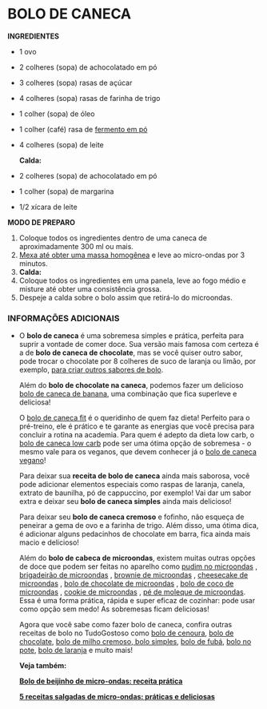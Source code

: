 # BOLO DE CANECA



**INGREDIENTES**

- 1 ovo

- 2 colheres (sopa) de achocolatado em pó

- 3 colheres (sopa) rasas de açúcar

- 4 colheres (sopa) rasas de farinha de trigo

- 1 colher (sopa) de óleo

- 1 colher (café) rasa de [fermento em pó](https://blog.tudogostoso.com.br/noticias/diferencas-entre-fermento-em-po-e-bicarbonato-de-sodio/)

- 4 colheres (sopa) de leite

  **Calda:**

- 2 colheres (sopa) de achocolatado em pó

- 1 colher (sopa) de margarina

- 1/2 xícara de leite

**MODO DE PREPARO**

1. Coloque todos os ingredientes dentro de uma caneca de aproximadamente 300 ml ou mais.
2. [Mexa até obter uma massa homogênea](https://blog.tudogostoso.com.br/dicas-de-cozinha/dicas-para-fazer-um-bolo-fofinho/) e leve ao micro-ondas por 3 minutos.
3. **Calda:**
4. Coloque todos os ingredientes em uma panela, leve ao fogo médio e misture até obter uma consistência grossa.
5. Despeje a calda sobre o bolo assim que retirá-lo do microondas.

### INFORMAÇÕES ADICIONAIS

- O **bolo de caneca** é uma sobremesa simples e prática, perfeita para suprir a vontade de comer doce. Sua versão mais famosa com certeza é a de **bolo de caneca de chocolate**, mas se você quiser outro sabor, pode trocar o chocolate por 8 colheres de suco de laranja ou limão, por exemplo, [para criar outros sabores de bolo](https://www.tudogostoso.com.br/receita/174091-bolo-facil-de-laranja-barra-limao-de-micro-ondas.html).

  Além do **bolo de chocolate na caneca**, podemos fazer um delicioso [bolo de caneca de banana](https://www.tudogostoso.com.br/receita/137714-bolo-de-caneca-de-banana.html), uma combinação que fica superleve e deliciosa!

  O [bolo de caneca fit](https://www.tudogostoso.com.br/receita/189158-bolo-de-caneca-fit.html) é o queridinho de quem faz dieta! Perfeito para o pré-treino, ele é prático e te garante as energias que você precisa para concluir a rotina na academia. Para quem é adepto da dieta low carb, o [bolo de caneca low carb](https://www.tudogostoso.com.br/receita/198048-bolo-micro-ondas-low-carb.html) pode ser uma ótima opção de sobremesa - o mesmo vale para os veganos, que devem conhecer já o [bolo de caneca vegano](https://www.tudogostoso.com.br/receita/175788-bolo-de-caneca-vegan.html)!

  Para deixar sua **receita de bolo de caneca** ainda mais saborosa, você pode adicionar elementos especiais como raspas de laranja, canela, extrato de baunilha, pó de cappuccino, por exemplo! Vai dar um sabor extra e deixar seu **bolo de caneca simples** ainda mais delicioso!

  Para deixar seu **bolo de caneca cremoso** e fofinho, não esqueça de peneirar a gema de ovo e a farinha de trigo. Além disso, uma ótima dica, é adicionar alguns pedacinhos de chocolate em barra, fica ainda mais macio e delicioso!

  Além do **bolo de cabeca de microondas**, existem muitas outras opções de doce que podem ser feitas no aparelho como [pudim no microondas](https://www.tudogostoso.com.br/receita/4746-pudim-de-leite-condensado-de-microondas.html) , [brigadeirão de microondas](https://www.tudogostoso.com.br/receita/73135-brigadeirao-rapido-e-facil.html) , [brownie de microondas](https://www.tudogostoso.com.br/receita/165928-brownie-de-microondas.html) , [cheesecake de microondas](https://www.tudogostoso.com.br/receita/96228-cheesecake-facil-de-micro-ondas.html) , [bolo de chocolate de microondas](https://www.tudogostoso.com.br/receita/58647-bolo-de-microondas-de-chocolate.html) , [bolo de coco de microondas](https://www.tudogostoso.com.br/receita/155016-bolo-de-coco-de-micro-ondas.html) , [cookie de microondas](https://www.tudogostoso.com.br/receita/176453-cookie-do-lot-de-micro-ondas.html) , [pé de moleque de microondas](https://www.tudogostoso.com.br/receita/61-pe-de-moleque.html). Essa é uma forma prática, rápida e super eficaz de cozinhar: pode usar como opção sem medo! As sobremesas ficam deliciosas! 

  Agora que você sabe como fazer bolo de caneca, confira outras receitas de bolo no TudoGostoso como [bolo de cenoura](https://www.tudogostoso.com.br/receita/23-bolo-de-cenoura.html), [bolo de chocolate](https://www.tudogostoso.com.br/receita/54-nega-maluca.html), [bolo de milho cremoso](https://www.tudogostoso.com.br/receita/94018-bolo-de-milho-cremoso.html),[ bolo simples](https://www.tudogostoso.com.br/receita/29124-bolo-simples.html), [bolo de fubá](https://www.tudogostoso.com.br/receita/79-bolo-de-fuba-da-vo-maria.html), [bolo no pote](https://www.tudogostoso.com.br/receita/177096-bolo-no-pote.html), [bolo de laranja](https://www.tudogostoso.com.br/receita/43996-bolo-de-laranja-com-calda.html) e muito mais!

  **Veja também:**

  **[Bolo de beijinho de micro-ondas: receita prática](https://blog.tudogostoso.com.br/cardapios/bolo-de-beijinho-de-micro-ondas/)**

  **[5 receitas salgadas de micro-ondas: práticas e deliciosas](https://blog.tudogostoso.com.br/cardapios/5-receitas-salgadas-de-micro-ondas/)**